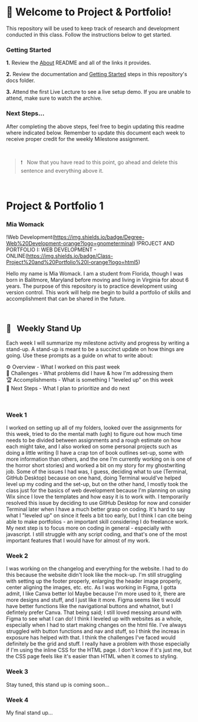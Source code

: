 # 🚀 Welcome to Project & Portfolio!

This repository will be used to keep track of research and development conducted in this class. Follow the instructions below to get started.

### Getting Started

**1.** Review the [About](./docs/01_about/README.md) README and all of the links it provides.

**2.** Review the documentation and [Getting Started](./docs/02_getting_started/README.md) steps in this repository's docs folder.

**3.** Attend the first Live Lecture to see a live setup demo. If you are unable to attend, make sure to watch the archive.

### Next Steps...

After completing the above steps, feel free to begin updating this readme where indicated below. Remember to update this document each week to receive proper credit for the weekly Milestone assignment.

<br>

> ❗️ &nbsp; Now that you have read to this point, go ahead and delete this sentence and everything above it.

<br>

# Project & Portfolio 1

### Mia Womack

!Web Development(https://img.shields.io/badge/Degree-Web%20Development-orange?logo=gnometerminal)
!PROJECT AND PORTFOLIO I: WEB DEVELOPMENT - ONLINE(https://img.shields.io/badge/Class-Project%20and%20Portfolio%20I-orange?logo=html5)

Hello my name is Mia Womack. I am a student from Florida, though I was born in Balitmore, Maryland before moving and living in Virginia for about 6 years. The purpose of this repository is to practice development using version control. This work will help me begin to build a portfolio of skills and accomplishment that can be shared in the future.

<br>

## 📢 &nbsp; Weekly Stand Up

Each week I will summarize my milestone activity and progress by writing a stand-up. A stand-up is meant to be a succinct update on how things are going. Use these prompts as a guide on what to write about:

⚙️ Overview - What I worked on this past week
<br>
🌵 Challenges - What problems did I have & how I'm addressing them
<br>
🏆 Accomplishments - What is something I "leveled up" on this week
<br>
🔮 Next Steps - What I plan to prioritize and do next

<br>

### Week 1

I worked on setting up all of my folders, looked over the assignments for this week, tried to do the mental math (ugh) to figure out how much time needs to be divided between assignments and a rough estimate on how each might take, and I also worked on some personal projects such as doing a little writing (I have a crap ton of book outlines set-up, some with more information than others, and the one I'm currently working on is one of the horror short stories) and worked a bit on my story for my ghostwriting job. Some of the issues I had was, I guess, deciding what to use (Terminal, GitHub Desktop) because on one hand, doing Terminal would've helped level up my coding and the set-up, but on the other hand, I mostly took the class just for the basics of web development because I'm planning on using Wix since I love the templates and how easy it is to work with. I temporarily resolved this issue by deciding to use GitHub Desktop for now and consider Terminal later when I have a much better grasp on coding. It's hard to say what I "leveled up" on since it feels a bit too early, but I think I can cite being able to make portfolios - an important skill considering I do freelance work. My next step is to focus more on coding in general - especially with javascript. I still struggle with any script coding, and that's one of the most important features that I would have for almost of my work.

### Week 2

I was working on the changelog and everything for the website. I had to do this because the website didn't look like the mock-up. I'm still struggling with setting up the footer properly, enlarging the header image properly, center aligning the images, etc. etc. As I was working in Figma, I gotta admit, I like Canva better lol Maybe because I'm more used to it, there are more designs and stuff, and I just like it more. Figma seems like ti would have better functions like the navigational buttons and whatnot, but I defintely prefer Canva. That being said; I still loved messing around with Figma to see what I can do! I think I leveled up with websites as a whole, especially when I had to start making changes on the html file. I've always struggled with button functions and nav and stuff, so I think the increas in exposure has helped with that. I think the challenges I've faced would definitely be the grid and stuff. I really have a problem with those especially if I'm using the inline CSS for the HTML page. I don't know if it's just me, but the CSS page feels like it's easier than HTML when it comes to styling.

### Week 3

Stay tuned, this stand up is coming soon...

### Week 4

My final stand up...
